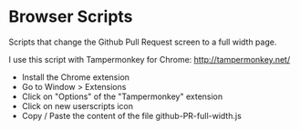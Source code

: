 Browser Scripts
===============

Scripts that change the Github Pull Request screen to a full width page.

I use this script with Tampermonkey for Chrome: http://tampermonkey.net/

- Install the Chrome extension
- Go to Window > Extensions
- Click on "Options" of the "Tampermonkey" extension
- Click on new userscripts icon
- Copy / Paste the content of the file github-PR-full-width.js 

